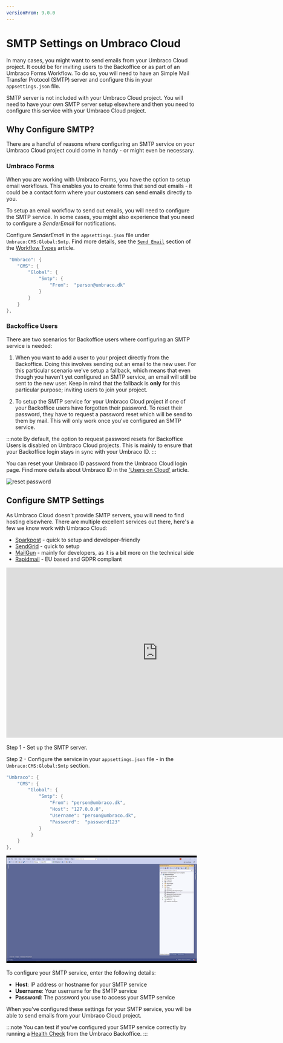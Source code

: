 ```yaml
---
versionFrom: 9.0.0
---
```


# SMTP Settings on Umbraco Cloud

In many cases, you might want to send emails from your Umbraco Cloud project. It could be for inviting users to the Backoffice or as part of an Umbraco Forms Workflow. To do so, you will need to have an Simple Mail Transfer Protocol (SMTP) server and configure this in your `appsettings.json` file.

SMTP server is not included with your Umbraco Cloud project. You will need to have your own SMTP server setup elsewhere and then you need to configure this service with your Umbraco Cloud project.

## Why Configure SMTP?

There are a handful of reasons where configuring an SMTP service on your Umbraco Cloud project could come in handy - or might even be necessary.

### Umbraco Forms

When you are working with Umbraco Forms, you have the option to setup email workflows. This enables you to create forms that send out emails - it could be a contact form where your customers can send emails directly to you.

To setup an email workflow to send out emails, you will need to configure the SMTP service. In some cases, you might also experience that you need to configure a *SenderEmail* for notifications.

Configure *SenderEmail* in the `appsettings.json` file under `Umbraco:CMS:Global:Smtp`. Find more details, see the [`Send Email`](../../../Add-ons/UmbracoForms/Editor/Attaching-Workflows/Workflow-Types/index.md#send-email) section of the [Workflow Types](../../../Add-ons/UmbracoForms/Editor/Attaching-Workflows/Workflow-Types/index.md#) article.

```csharp
 "Umbraco": {
    "CMS": {
        "Global": {
            "Smtp": {
                "From":  "person@umbraco.dk"
            }
        }
    }
},
```

### Backoffice Users

There are two scenarios for Backoffice users where configuring an SMTP service is needed:

1. When you want to add a user to your project directly from the Backoffice. Doing this involves sending out an email to the new user. For this particular scenario we've setup a fallback, which means that even though you haven't yet configured an SMTP service, an email will still be sent to the new user. Keep in mind that the fallback is **only** for this particular purpose; inviting users to join your project.

2. To setup the SMTP service for your Umbraco Cloud project if one of your Backoffice users have forgotten their password. To reset their password, they have to request a password reset which will be send to them by mail. This will only work once you've configured an SMTP service.

:::note
By default, the option to request password resets for Backoffice Users is disabled on Umbraco Cloud projects. This is mainly to ensure that your Backoffice login stays in sync with your Umbraco ID.
:::

You can reset your Umbraco ID password from the Umbraco Cloud login page. Find more details about Umbraco ID in the ['Users on Cloud'](../Users-On-Cloud) article.

![reset password](images/Reset_password.png)

## Configure SMTP Settings

As Umbraco Cloud doesn't provide SMTP servers, you will need to find hosting elsewhere. There are multiple excellent services out there, here's a few we know work with Umbraco Cloud:

* [Sparkpost](https://www.sparkpost.com/) - quick to setup and developer-friendly
* [SendGrid](https://sendgrid.com/) - quick to setup
* [MailGun](https://www.mailgun.com/) - mainly for developers, as it is a bit more on the technical side
* [Rapidmail](https://www.rapidmail.com/) - EU based and GDPR compliant

<iframe width="800" height="450" src="https://www.youtube.com/embed/CFYuF7eNTF4?rel=0" frameborder="0" allow="autoplay; encrypted-media" allowfullscreen></iframe>

Step 1 - Set up the SMTP server.

Step 2 - Configure the service in your `appsettings.json` file - in the `Umbraco:CMS:Global:Smtp` section.

```csharp
"Umbraco": {
    "CMS": {
        "Global": {
            "Smtp": {
                "From": "person@umbraco.dk",
                "Host": "127.0.0.0",
                "Username": "person@umbraco.dk",
                "Password":  "password123"      
            }
         }
    }
},
```

![Configure SMTP settings](images/configure-SMTP-settings.gif)

To configure your SMTP service, enter the following details:

* **Host**: IP address or hostname for your SMTP service
* **Username**: Your username for the SMTP service
* **Password**: The password you use to access your SMTP service

When you've configured these settings for your SMTP service, you will be able to send emails from your Umbraco Cloud project.

:::note
You can test if you've configured your SMTP service correctly by running a [Health Check](https://our.umbraco.com/Documentation/Extending/Healthcheck/) from the Umbraco Backoffice.
:::
